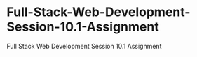 # Full-Stack-Web-Development-Session-10.1-Assignment
Full Stack Web Development Session 10.1 Assignment
